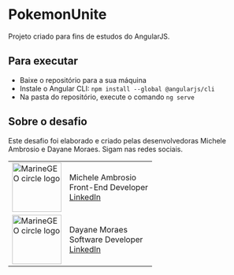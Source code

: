 # PokemonUnite

Projeto criado para fins de estudos do AngularJS. 

## Para executar

- Baixe o repositório para a sua máquina
- Instale o Angular CLI: `npm install --global @angularjs/cli`
- Na pasta do repositório, execute o comando `ng serve`

## Sobre o desafio

Este desafio foi elaborado e criado pelas desenvolvedoras Michele Ambrosio e Dayane Moraes. Sigam nas redes sociais.

<table border=0 width="500">
  <tr>
      <td><img src="https://media.licdn.com/dms/image/D5603AQEp_1rAKNOFnQ/profile-displayphoto-shrink_800_800/0/1665504753032?e=1678924800&v=beta&t=J05VOySjzp2JQ7g6099rC-sDBGzaoFZo4RShbU4oHZw" alt="MarineGEO circle logo" style="height: 100px; width:100px;"/></td>
      <td>Michele Ambrosio<br>Front-End Developer<br><a href="https://www.linkedin.com/in/michelequeirozambrosio/">LinkedIn</a></td>
  </tr>
  <tr>
    <td><img src="https://media.licdn.com/dms/image/C4D03AQFD8CvQ4hFvnA/profile-displayphoto-shrink_800_800/0/1662059934522?e=1678924800&v=beta&t=vtJAQT051kDVmOZDAMm4yJ0a16alrCN5sDBFx4YlLAE" alt="MarineGEO circle logo" style="height: 100px; width:100px;"/></td>
    <td>Dayane Moraes<br />Software Developer<br><a href="https://www.linkedin.com/in/dayane-moraes/">LinkedIn</a></td>
   </tr> 
  
</table>




